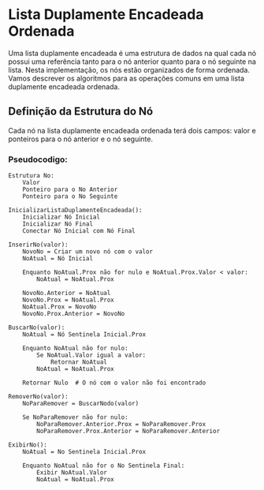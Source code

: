 # Lista Duplamente Encadeada Ordenada

Uma lista duplamente encadeada é uma estrutura de dados na qual cada nó possui uma referência tanto para o nó anterior quanto para o nó seguinte na lista. Nesta implementação, os nós estão organizados de forma ordenada. Vamos descrever os algoritmos para as operações comuns em uma lista duplamente encadeada ordenada.

## Definição da Estrutura do Nó

Cada nó na lista duplamente encadeada ordenada terá dois campos: valor e ponteiros para o nó anterior e o nó seguinte.

### Pseudocodigo:
```
Estrutura No:
    Valor
    Ponteiro para o No Anterior
    Ponteiro para o No Seguinte
```
```
InicializarListaDuplamenteEncadeada():
    Inicializar Nó Inicial
    Inicializar Nó Final
    Conectar Nó Inicial com Nó Final
```
```
InserirNo(valor):
    NovoNo = Criar um novo nó com o valor
    NoAtual = Nó Inicial
    
    Enquanto NoAtual.Prox não for nulo e NoAtual.Prox.Valor < valor:
        NoAtual = NoAtual.Prox
    
    NovoNo.Anterior = NoAtual
    NovoNo.Prox = NoAtual.Prox
    NoAtual.Prox = NovoNo
    NovoNo.Prox.Anterior = NovoNo
```
```
BuscarNo(valor):
    NoAtual = Nó Sentinela Inicial.Prox
    
    Enquanto NoAtual não for nulo:
        Se NoAtual.Valor igual a valor:
            Retornar NoAtual
        NoAtual = NoAtual.Prox
    
    Retornar Nulo  # O nó com o valor não foi encontrado
```
```
RemoverNo(valor):
    NoParaRemover = BuscarNodo(valor)
    
    Se NoParaRemover não for nulo:
        NoParaRemover.Anterior.Prox = NoParaRemover.Prox
        NoParaRemover.Prox.Anterior = NoParaRemover.Anterior
```
```
ExibirNo():
    NoAtual = No Sentinela Inicial.Prox
    
    Enquanto NoAtual não for o No Sentinela Final:
        Exibir NoAtual.Valor
        NoAtual = NoAtual.Prox
```